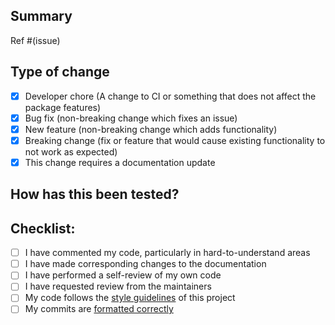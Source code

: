 ## Summary

<!-- 

Please include a summary of the change and which issue is fixed. Please also
include relevant motivation and context. List any dependencies that are
required for this change.

-->

Ref #(issue)

## Type of change

<!-- Please remove any points that are not relevant for your pull request -->

- [x] Developer chore (A change to CI or something that does not affect the package features)
- [x] Bug fix (non-breaking change which fixes an issue)
- [x] New feature (non-breaking change which adds functionality)
- [x] Breaking change (fix or feature that would cause existing functionality to not work as expected)
- [x] This change requires a documentation update

## How has this been tested?

<!-- Please describe the tests that you ran to verify your changes -->

## Checklist:

<!-- Please complete the checklist as best you can -->

- [ ] I have commented my code, particularly in hard-to-understand areas
- [ ] I have made corresponding changes to the documentation
- [ ] I have performed a self-review of my own code
- [ ] I have requested review from the maintainers
- [ ] My code follows the [style guidelines](https://github.com/AdeAttwood/ReactForm/blob/0.x/CONTRIBUTING.md#coding-style) of this project
- [ ] My commits are [formatted correctly](https://github.com/AdeAttwood/ReactForm/blob/0.x/CONTRIBUTING.md#committing-convention)
